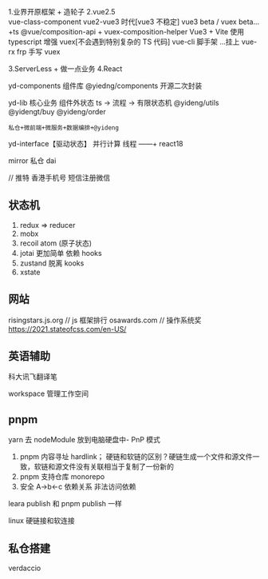 1.业界开原框架 + 造轮子
2.vue2.5  
 vue-class-component
vue2-vue3 时代[vue3 不稳定]
vue3 beta / vuex beta... +ts
@vue/composition-api + vuex-composition-helper
Vue3 + Vite
使用 typescript 增强 vuex[不会遇到特别复杂的 TS 代码]
vue-cli 脚手架 ...挂上
vue-rx frp 手写 vuex

3.ServerLess + 做一点业务
4.React

yd-components 组件库
@yiedng/components 开源二次封装

yd-lib 核心业务 组件外状态 ts -> 流程 -> 有限状态机
@yideng/utils
@yidengt/buy
@yideng/order

    私仓+微前端+微服务+数据编排+@yideng

yd-interface【驱动状态】
并行计算 线程 ——+ react18

mirror 私仓 dai

// 推特 香港手机号 短信注册微信

## 状态机

1. redux => reducer
2. mobx
3. recoil atom (原子状态)
4. jotai 更加简单 依赖 hooks
5. zustand 脱离 kooks
6. xstate

## 网站

risingstars.js.org // js 框架排行
osawards.com // 操作系统奖
https://2021.stateofcss.com/en-US/

## 英语辅助

科大讯飞翻译笔

workspace 管理工作空间

## pnpm

yarn 去 nodeModule 放到电脑硬盘中- PnP 模式

1. pnpm 内容寻址 hardlink； 硬链和软链的区别？硬链生成一个文件和源文件一致，软链和源文件没有关联相当于复制了一份新的
2. pnpm 支持仓库 monorepo
3. 安全 A->b<-c 依赖关系 非法访问依赖

leara publish 和 pnpm publish 一样

linux 硬链接和软连接

## 私仓搭建

verdaccio
